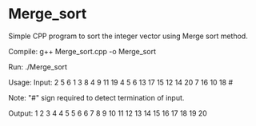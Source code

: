 # Merge_sort
Simple CPP program to sort the integer vector using Merge sort method.

Compile: g++ Merge_sort.cpp -o Merge_sort

Run: ./Merge_sort

Usage: Input: 2 5 6 1 3 8 4 9 11 19 4 5 6 13 17 15 12 14 20 7 16 10 18 #

Note: "#" sign required to detect termination of input.

Output: 1 2 3 4 4 5 5 6 6 7 8 9 10 11 12 13 14 15 16 17 18 19 20
